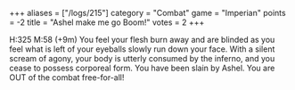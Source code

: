+++
aliases = ["/logs/215"]
category = "Combat"
game = "Imperian"
points = -2
title = "Ashel make me go Boom!"
votes = 2
+++

H:325 M:58 <eb b> (+9m)
You feel your flesh burn away and are blinded as you feel what is left of your 
eyeballs slowly run down your face. With a silent scream of agony, your body is
utterly consumed by the inferno, and you cease to possess corporeal form.
You have been slain by Ashel.
You are OUT of the combat free-for-all!
